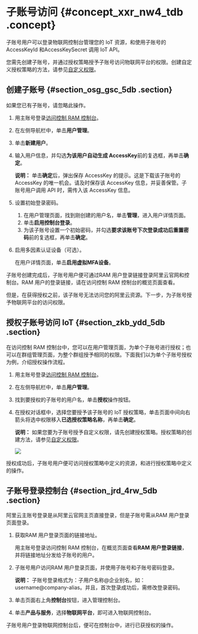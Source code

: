# 子账号访问 {#concept_xxr_nw4_tdb .concept}

子账号用户可以登录物联网控制台管理您的 IoT 资源，和使用子账号的 AccessKeyId 和AccessKeySecret 调用 IoT API。

您需先创建子账号，并通过授权策略授予子账号访问物联网平台的权限。创建自定义授权策略的方法，请参见[自定义权限](intl.zh-CN/用户指南/账号与登录/RAM授权管理/自定义权限.md#)。

## 创建子账号 {#section_osg_gsc_5db .section}

如果您已有子账号，请忽略此操作。

1.  用主账号登录[访问控制 RAM 控制台](https://ram.console.aliyun.com/)。
2.  在左侧导航栏中，单击**用户管理**。
3.  单击**新建用户**。
4.  输入用户信息，并勾选**为该用户自动生成 AccessKey**前的复选框，再单击**确定**。

    **说明：** 单击**确定**后，弹出保存 AccessKey 的提示。这是下载该子账号的 AccessKey 的唯一机会。请及时保存该 AccessKey 信息，并妥善保管。子账号用户调用 API 时，需传入该 AccessKey 信息。

5.  设置初始登录密码。
    1.  在用户管理页面，找到刚创建的用户名，单击**管理**，进入用户详情页面。
    2.  单击**启用控制台登录**。
    3.  为该子账号设置一个初始密码，并勾选**要求该账号下次登录成功后重置密码**前的复选框，再单击**确定**。
6.  启用多因素认证设备（可选）。

    在用户详情页面，单击**启用虚拟MFA设备**。


子账号创建完成后，子账号用户便可通过RAM 用户登录链接登录阿里云官网和控制台。RAM 用户的登录链接，请在访问控制 RAM 控制台的概览页面查看。

但是，在获得授权之前，该子账号无法访问您的阿里云资源。下一步，为子账号授予物联网平台的访问权限。

## 授权子账号访问 IoT {#section_zkb_ydd_5db .section}

在访问控制 RAM 控制台中，您可以在用户管理页面，为单个子账号进行授权；也可以在群组管理页面，为整个群组授予相同的权限。下面我们以为单个子账号授权为例，介绍授权操作流程。

1.  用主账号登录[访问控制 RAM 控制台](https://ram.console.aliyun.com/)。
2.  在左侧导航栏中，单击**用户管理**。
3.  找到要授权的子账号的用户名，单击**授权**操作按钮。
4.  在授权对话框中，选择您要授予该子账号的 IoT 授权策略，单击页面中间向右箭头将选中权限移入**已选授权策略名称**，再单击**确定**。

    **说明：** 如果您要为子账号授予自定义权限，请先创建授权策略。授权策略的创建方法，请参见[自定义权限](intl.zh-CN/用户指南/账号与登录/RAM授权管理/自定义权限.md#)。

    ![](http://static-aliyun-doc.oss-cn-hangzhou.aliyuncs.com/assets/img/7494/15349033034853_zh-CN.jpg)


授权成功后，子账号用户便可访问授权策略中定义的资源，和进行授权策略中定义的操作。

## 子账号登录控制台 {#section_jrd_4rw_5db .section}

阿里云主账号登录是从阿里云官网主页直接登录，但是子账号需从RAM 用户登录页面登录。

1.  获取RAM 用户登录页面的链接地址。

    用主账号登录访问控制 RAM 控制台，在概览页面查看**RAM 用户登录链接**，并将链接地址分发给子账号的用户。

2.  子账号用户访问RAM 用户登录页面，并使用子账号和子账号密码登录。

    **说明：** 子账号登录格式为：子用户名称@企业别名，如：username@company-alias。并且，首次登录成功后，需修改登录密码。

3.  单击页面右上角**控制台**按钮，进入管理控制台。
4.  单击**产品与服务**，选择**物联网平台**，即可进入物联网控制台。

子账号用户登录物联网控制台后，便可在控制台中，进行已获授权的操作。

